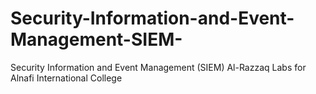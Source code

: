 # Security-Information-and-Event-Management-SIEM-
Security Information and Event Management (SIEM) Al-Razzaq Labs for Alnafi International College 
